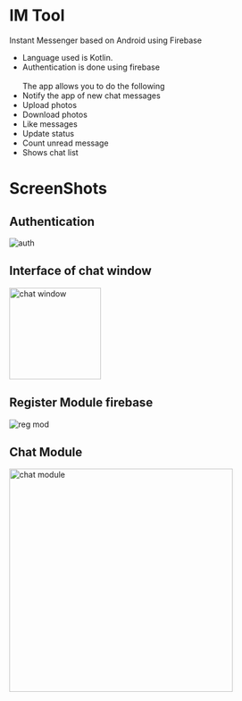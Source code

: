 # IM Tool
Instant Messenger based on Android using Firebase <br/>
* Language used is Kotlin.<br/>
* Authentication is done using firebase <br/><br/>
The app allows you to do the following <br/>
* Notify the app of new chat messages
* Upload photos
* Download photos 
* Like messages
* Update status
* Count unread message 
* Shows chat list 

# ScreenShots

## Authentication

![auth](https://user-images.githubusercontent.com/63288542/149619318-7da42468-69a7-49c3-82b2-66b352f9dd97.jpg)

## Interface of chat window

<img width="164" alt="chat window" src="https://user-images.githubusercontent.com/63288542/149619324-11c90e31-a6d6-458f-8152-6b8003b7021e.PNG">

## Register Module firebase

![reg mod](https://user-images.githubusercontent.com/63288542/149619333-855bc606-f1cd-458f-bbd7-b52a1d03a097.jpg)

## Chat Module

<img width="400" alt="chat module" src="https://user-images.githubusercontent.com/63288542/149619339-f28d116b-e208-4702-9505-9ffc36566f7a.PNG">
